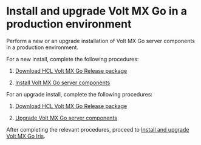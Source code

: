 # Install and upgrade Volt MX Go in a production environment

Perform a new or an upgrade installation of Volt MX Go server components in a production environment.

For a new install, complete the following procedures:

1. [Download HCL Volt MX Go Release package](portaldownload.md)

2. [Install Volt MX Go server components](nativeinstallers.md)

For an upgrade install, complete the following procedures:

1. [Download HCL Volt MX Go Release package](portaldownload.md)

2. [Upgrade Volt MX Go server components](versionupgrade.md)

After completing the relevant procedures, proceed to [Install and upgrade Volt MX Go Iris](installiris.md).

